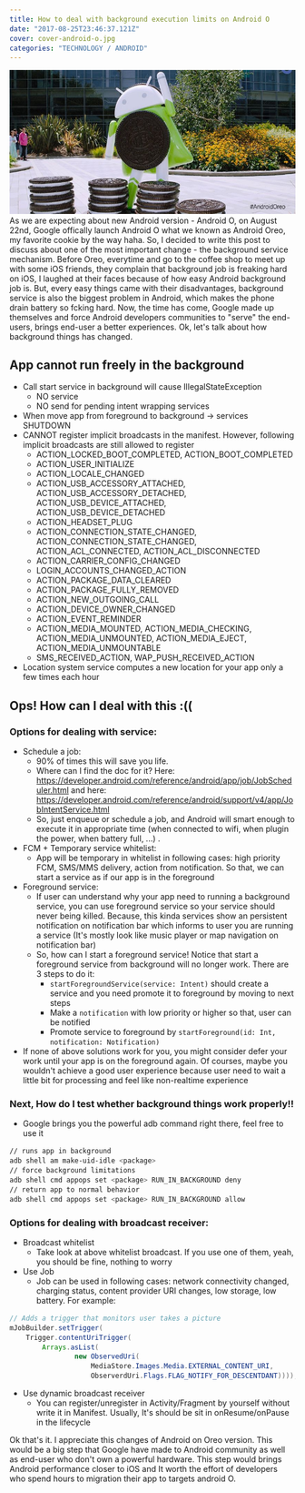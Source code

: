 ```yaml
---
title: How to deal with background execution limits on Android O
date: "2017-08-25T23:46:37.121Z"
cover: cover-android-o.jpg
categories: "TECHNOLOGY / ANDROID"
---
```

![](./cover-android-o.jpg)
As we are expecting about new Android version - Android O, on August 22nd, Google offically launch Android O what we known as Android Oreo, my favorite cookie by the way haha. So, I decided to write this post to discuss about one of the most important change - the background service mechanism. 
Before Oreo, everytime and go to the coffee shop to meet up with some iOS friends, they complain that background job is freaking hard on iOS, I laughed at their faces because of how easy Android background job is. But, every easy things came with their disadvantages, background service is also the biggest problem in Android, which makes the phone drain battery so fcking hard. Now, the time has come, Google made up themselves and force Android developers communities to "serve" the end-users, brings end-user a better experiences.
Ok, let's talk about how background things has changed. 

## App cannot run freely in the background 

- Call start service in background will cause IllegalStateException
    - NO service 
    - NO send for pending intent wrapping services
- When move app from foreground to background -> services SHUTDOWN
- CANNOT register implicit broadcasts in the manifest. However, following implicit broadcasts are still allowed to register
    - ACTION_LOCKED_BOOT_COMPLETED, ACTION_BOOT_COMPLETED
    - ACTION_USER_INITIALIZE
    - ACTION_LOCALE_CHANGED
    - ACTION_USB_ACCESSORY_ATTACHED, ACTION_USB_ACCESSORY_DETACHED, ACTION_USB_DEVICE_ATTACHED, ACTION_USB_DEVICE_DETACHED
    - ACTION_HEADSET_PLUG
    - ACTION_CONNECTION_STATE_CHANGED, ACTION_CONNECTION_STATE_CHANGED, ACTION_ACL_CONNECTED, ACTION_ACL_DISCONNECTED
    - ACTION_CARRIER_CONFIG_CHANGED
    - LOGIN_ACCOUNTS_CHANGED_ACTION
    - ACTION_PACKAGE_DATA_CLEARED
    - ACTION_PACKAGE_FULLY_REMOVED
    - ACTION_NEW_OUTGOING_CALL
    - ACTION_DEVICE_OWNER_CHANGED
    - ACTION_EVENT_REMINDER
    - ACTION_MEDIA_MOUNTED, ACTION_MEDIA_CHECKING, ACTION_MEDIA_UNMOUNTED, ACTION_MEDIA_EJECT, ACTION_MEDIA_UNMOUNTABLE
    - SMS_RECEIVED_ACTION, WAP_PUSH_RECEIVED_ACTION
-  Location system service computes a new location for your app only a few times each hour

## Ops! How can I deal with this :((

### Options for dealing with service:
- Schedule a job: 
    - 90% of times this will save you life. 
    - Where can I find the doc for it? Here: https://developer.android.com/reference/android/app/job/JobScheduler.html and here: https://developer.android.com/reference/android/support/v4/app/JobIntentService.html
    - So, just enqueue or schedule a job, and Android will smart enough to execute it in appropriate time (when connected to wifi, when plugin the power, when battery full, ...) .
- FCM  + Temporary service whitelist:
    - App will be temporary in whitelist in following cases: high priority FCM,  SMS/MMS delivery, action from notification. So that, we can start a service as if our app is in the foreground
- Foreground service:
    - If user can understand why your app need to running a background service, you can use foreground service so your service should never being killed. Because, this kinda services show an persistent notification on notification bar which informs to user you are running a service (It's mostly look like music player or map navigation on notification bar)
    - So, how can I start a foreground service! Notice that start a foreground service from background will no longer work. There are  3 steps to do it: 
        - `startForegroundService(service: Intent)` should create a service and you need promote it to foreground by moving to next steps
        - Make a `notification` with low priority or higher so that, user can be notified 
        - Promote service to foreground by `startForeground(id: Int, notification: Notification)`
- If none of above solutions work for you, you might consider defer your work until your app is on the foreground again. Of courses, maybe you wouldn't achieve a good user experience because user need to wait a little bit for processing and feel like non-realtime experience

### Next, How do I test whether background things work properly!!
- Google brings you the powerful adb command right there, feel free to use it 

```bash
// runs app in background
adb shell am make-uid-idle <package>
// force background limitations
adb shell cmd appops set <package> RUN_IN_BACKGROUND deny
// return app to normal behavior 
adb shell cmd appops set <package> RUN_IN_BACKGROUND allow
```

### Options for dealing with broadcast receiver:
- Broadcast whitelist
    - Take look at above whitelist broadcast. If you use one of them, yeah, you should be fine, nothing to worry 
- Use Job
    - Job can be used in following cases: network connectivity changed, charging status, content provider URI changes, low storage, low battery.  For example:
``` java
// Adds a trigger that monitors user takes a picture 
mJobBuilder.setTrigger(
    Trigger.contentUriTrigger(
        Arrays.asList(
                new ObservedUri(
                    MediaStore.Images.Media.EXTERNAL_CONTENT_URI,
                    ObserverdUri.Flags.FLAG_NOTIFY_FOR_DESCENTDANT))));
```
- Use dynamic broadcast receiver
    - You can register/unregister in Activity/Fragment by yourself without write it in Manifest. Usually, It's should be sit in onResume/onPause in the lifecycle 

Ok that's it. I appreciate this changes of Android on Oreo version. This would be a big step that Google have made to Android community as well as end-user who don't own a powerful hardware. This step would brings Android performance closer to iOS and It worth the effort of developers who spend hours to migration their app to targets android O.

